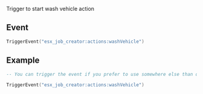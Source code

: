 Trigger to start wash vehicle action

## Event
``` lua
TriggerEvent("esx_job_creator:actions:washVehicle")
```

## Example
``` lua
-- You can trigger the event if you prefer to use somewhere else than default F6 actions menu

TriggerEvent("esx_job_creator:actions:washVehicle")
```